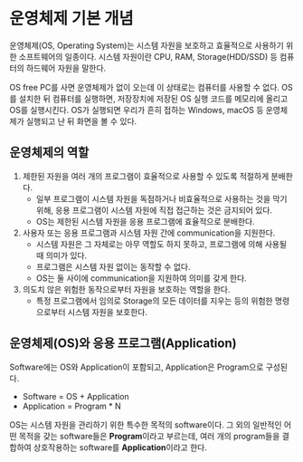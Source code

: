 # 운영체제 기본 개념

운영체제(OS, Operating System)는 시스템 자원을 보호하고 효율적으로 사용하기 위한 소프트웨어의 일종이다. 시스템 자원이란 CPU, RAM, Storage(HDD/SSD) 등 컴퓨터의 하드웨어 자원을 말한다.

OS free PC를 사면 운영체제가 없이 오는데 이 상태로는 컴퓨터를 사용할 수 없다. OS를 설치한 뒤 컴퓨터를 실행하면, 저장장치에 저장된 OS 실행 코드를 메모리에 올리고 OS를 실행시킨다. OS가 실행되면 우리가 흔히 접하는 Windows, macOS 등 운영체제가 실행되고 난 뒤 화면을 볼 수 있다.

## 운영체제의 역할

1. 제한된 자원을 여러 개의 프로그램이 효율적으로 사용할 수 있도록 적절하게 분배한다.
    - 일부 프로그램이 시스템 자원을 독점하거나 비효율적으로 사용하는 것을 막기 위해, 응용 프로그램이 시스템 자원에 직접 접근하는 것은 금지되어 있다.
    - OS는 제한된 시스템 자원을 응용 프로그램에 효율적으로 분배한다.
2. 사용자 또는 응용 프로그램과 시스템 자원 간에 communication을 지원한다.
    - 시스템 자원은 그 자체로는 아무 역할도 하지 못하고, 프로그램에 의해 사용될 때 의미가 있다.
    - 프로그램은 시스템 자원 없이는 동작할 수 없다.
    - OS는 둘 사이에 communication을 지원하여 의미를 갖게 한다.
3. 의도치 않은 위험한 동작으로부터 자원을 보호하는 역할을 한다.
    - 특정 프로그램에서 임의로 Storage의 모든 데이터를 지우는 등의 위험한 명령으로부터 시스템 자원을 보호한다.

## 운영체제(OS)와 응용 프로그램(Application)

Software에는 OS와 Application이 포함되고, Application은 Program으로 구성된다.
- Software = OS + Application
- Application = Program * N

OS는 시스템 자원을 관리하기 위한 특수한 목적의 software이다. 그 외의 일반적인 어떤 목적을 갖는 software들은 **Program**이라고 부르는데, 여러 개의 program들을 결합하여 상호작용하는 software를 **Application**이라고 한다.